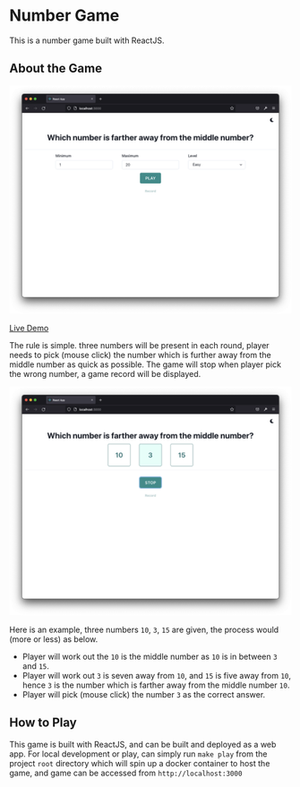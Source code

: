 # Number Game

This is a number game built with ReactJS.

## About the Game

![Game Setting Screen](doc/SettingScreen.png)

[Live Demo](https://jsfiddle.net/dc762gw8/2/)

The rule is simple. three numbers will be present in each round, player needs to pick (mouse click) the number which is
further away from the middle number as quick as possible. The game will stop when player pick the wrong number, a game
record will be displayed.

![Game Screen](doc/GameScreen.png)

Here is an example, three numbers `10`, `3`, `15` are given, the process would (more or less) as below.

* Player will work out the `10` is the middle number as `10` is in between `3` and `15`.
* Player will work out `3` is seven away from `10`, and `15` is five away from `10`, hence `3` is the number which is
  farther away from the middle number `10`.
* Player will pick (mouse click) the number `3` as the correct answer.

## How to Play

This game is built with ReactJS, and can be built and deployed as a web app.
For local development or play, can simply run `make play` from the project `root` directory which will spin up a docker
container to host the game, and game can be accessed from `http://localhost:3000` 
